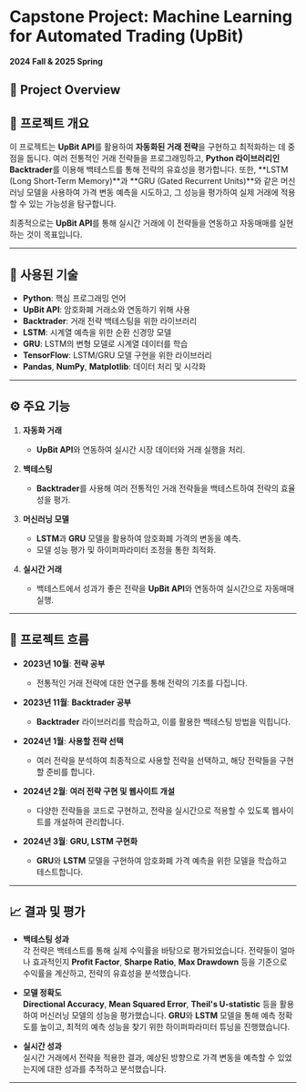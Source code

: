 # Capstone Project: Machine Learning for Automated Trading (UpBit)

**2024 Fall & 2025 Spring**

## 📌 Project Overview

## 📌 프로젝트 개요

이 프로젝트는 **UpBit API**를 활용하여 **자동화된 거래 전략**을 구현하고 최적화하는 데 중점을 둡니다. 여러 전통적인 거래 전략들을 프로그래밍하고, **Python 라이브러리인 Backtrader**를 이용해 백테스트를 통해 전략의 유효성을 평가합니다. 또한, **LSTM (Long Short-Term Memory)**과 **GRU (Gated Recurrent Units)**와 같은 머신러닝 모델을 사용하여 가격 변동 예측을 시도하고, 그 성능을 평가하여 실제 거래에 적용할 수 있는 가능성을 탐구합니다.

최종적으로는 **UpBit API**를 통해 실시간 거래에 이 전략들을 연동하고 자동매매를 실현하는 것이 목표입니다.

---

## 🔧 사용된 기술

- **Python**: 핵심 프로그래밍 언어
- **UpBit API**: 암호화폐 거래소와 연동하기 위해 사용
- **Backtrader**: 거래 전략 백테스팅을 위한 라이브러리
- **LSTM**: 시계열 예측을 위한 순환 신경망 모델
- **GRU**: LSTM의 변형 모델로 시계열 데이터를 학습
- **TensorFlow**: LSTM/GRU 모델 구현을 위한 라이브러리
- **Pandas**, **NumPy**, **Matplotlib**: 데이터 처리 및 시각화

---

## ⚙️ 주요 기능

1. **자동화 거래**  
   - **UpBit API**와 연동하여 실시간 시장 데이터와 거래 실행을 처리.

2. **백테스팅**  
   - **Backtrader**를 사용해 여러 전통적인 거래 전략들을 백테스트하여 전략의 효율성을 평가.

3. **머신러닝 모델**  
   - **LSTM**과 **GRU** 모델을 활용하여 암호화폐 가격의 변동을 예측.
   - 모델 성능 평가 및 하이퍼파라미터 조정을 통한 최적화.

4. **실시간 거래**  
   - 백테스트에서 성과가 좋은 전략을 **UpBit API**와 연동하여 실시간으로 자동매매 실행.

---

## 🚀 프로젝트 흐름

- **2023년 10월**: **전략 공부**  
  - 전통적인 거래 전략에 대한 연구를 통해 전략의 기초를 다집니다.

- **2023년 11월**: **Backtrader 공부**  
  - **Backtrader** 라이브러리를 학습하고, 이를 활용한 백테스팅 방법을 익힙니다.

- **2024년 1월**: **사용할 전략 선택**  
  - 여러 전략을 분석하여 최종적으로 사용할 전략을 선택하고, 해당 전략들을 구현할 준비를 합니다.

- **2024년 2월**: **여러 전략 구현 및 웹사이트 개설**  
  - 다양한 전략들을 코드로 구현하고, 전략을 실시간으로 적용할 수 있도록 웹사이트를 개설하여 관리합니다.

- **2024년 3월**: **GRU, LSTM 구현화**  
  - **GRU**와 **LSTM** 모델을 구현하여 암호화폐 가격 예측을 위한 모델을 학습하고 테스트합니다.

---

## 📈 결과 및 평가

- **백테스팅 성과**  
  각 전략은 백테스트를 통해 실제 수익률을 바탕으로 평가되었습니다. 전략들이 얼마나 효과적인지 **Profit Factor**, **Sharpe Ratio**, **Max Drawdown** 등을 기준으로 수익률을 계산하고, 전략의 유효성을 분석했습니다.

- **모델 정확도**  
  **Directional Accuracy**, **Mean Squared Error**, **Theil's U-statistic** 등을 활용하여 머신러닝 모델의 성능을 평가했습니다. **GRU**와 **LSTM** 모델을 통해 예측 정확도를 높이고, 최적의 예측 성능을 찾기 위한 하이퍼파라미터 튜닝을 진행했습니다.

- **실시간 성과**  
  실시간 거래에서 전략을 적용한 결과, 예상된 방향으로 가격 변동을 예측할 수 있었는지에 대한 성과를 추적하고 분석했습니다.

---


